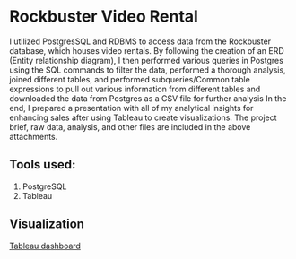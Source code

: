 # Rockbuster Video Rental
I utilized PostgresSQL and RDBMS to access data from the Rockbuster database,
which houses video rentals.
By following the creation of an ERD (Entity relationship diagram), I then
performed various queries in Postgres using the SQL commands to filter the data,
performed a thorough analysis, joined different tables, and performed
subqueries/Common table expressions to pull out various information from
different tables and downloaded the data from Postgres as a CSV file for further
analysis
In the end, I prepared a presentation with all of my analytical insights for
enhancing sales after using Tableau to create visualizations.
The project brief, raw data, analysis, and other files are included in the above
attachments.

## Tools used:
1. PostgreSQL
2. Tableau

## Visualization
[Tableau dashboard](https://public.tableau.com/app/profile/padmasini.venugopal/viz/Task3_10-Rockbusterpresentation/Salesbygeographicregions)
